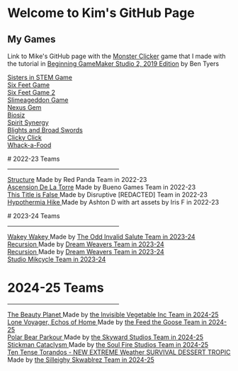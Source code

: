 # Welcome to Kim's GitHub Page

## My Games

Link to Mike's GitHub page with the <a href = "https://mkinney.github.io/monster_clicker/index.html" target = "_blank"> Monster Clicker</a> game that I made with the tutorial in <a href = "https://www.amazon.com/Beginning-GameMaker-Studio-Master-Programming/dp/1790577152" target = "_blank"> Beginning GameMaker Studio 2, 2019 Edition</a> by Ben Tyers<br>

<p>
<a href = "https://gadgetgirlkim.github.io/DiverCityHTMLFolder/index.html" target = "_blank"> Sisters in STEM Game</a>
<br>  
<a href = "https://gadgetgirlkim.github.io/SixFeetHTMLFolder/index.html" target = "_blank"> Six Feet Game</a>
<br>  
<a href = "https://gadgetgirlkim.github.io/SixFeet2HTMLFolder/index.html" target = "_blank"> Six Feet Game 2</a>
<br>  
<a href = "https://gadgetgirlkim.github.io/Slimeageddon2HTMLFolder/index.html" target = "_blank"> Slimeageddon Game</a>
<br>  
<a href = "https://gadgetgirlkim.github.io/NexusGem2/index.html" target = "_blank"> Nexus Gem</a>
<br>  
<a href = "https://gadgetgirlkim.github.io/biosiz2/index.html" target = "_blank"> Biosiz</a>
<br>  
<a href = "https://gadgetgirlkim.github.io/Spirit Synergy/SpiritSynergy.html" target = "_blank"> Spirit Synergy</a> 
<br>  
<a href = "https://gadgetgirlkim.github.io/OGPC WebGL/index.html" target = "_blank"> Blights and Broad Swords</a> 
<br>
<a href = "https://gadgetgirlkim.github.io/ClickyClick/index.html" target = "_blank"> Clicky Click</a> 
<br> 
<a href = "https://gadgetgirlkim.github.io/Whack_a_Food/index.html" target = "_blank"> Whack-a-Food</a> 
<br> 
</p>
  # 2022-23 Teams
<hr style="width: 50%; height: 2px; background-color: gray; border: none;">
<p>
<a href = "https://gadgetgirlkim.github.io/StructureGame/index.html" target = "_blank"> Structure</a> Made by Red Panda Team in 2022-23
<br>  
<a href = "https://gadgetgirlkim.github.io/TowerAscension/index.html" target = "_blank"> Ascension De La Torre</a> Made by Bueno Games Team in 2022-23
<br> 
<a href = "https://gadgetgirlkim.github.io/ThisTitleIsFalse/index.html" target = "_blank"> This Title is False </a> Made by Disruptive [REDACTED] Team in 2022-23
<br>
<a href = "https://play.unity.com/mg/other/webgl-builds-346641" target = "_blank"> Hypothermia Hike </a> Made by Ashton D with art assets by Iris F in 2022-23
<br> 
</p>
  # 2023-24 Teams
<hr style="width: 50%; height: 2px; background-color: gray; border: none;">
<p>
<a href = "https://gadgetgirlkim.github.io/WakeyWakeyBuild/index.html" target = "_blank"> Wakey Wakey </a> Made by <a href = "https://tms.ogpc.info/Games/Details/9c97aeb1-172c-400b-97e4-2eee0900608b" target = "_blank">The Odd Invalid Salute Team in 2023-24
<br> 
<a href = "https://gadgetgirlkim.github.io/RecursionBuild/index.html" target = "_blank"> Recursion </a> Made by <a href = "https://tms.ogpc.info/Games/Details/410e5edf-1421-4c42-9688-af15d9fc5f7e" target = "_blank">Dream Weavers Team in 2023-24 </a> 
<br> 
<a href = "https://gadgetgirlkim.github.io/RecursionFinal3/index.html" target = "_blank"> Recursion </a> Made by <a href = "https://tms.ogpc.info/Games/Details/410e5edf-1421-4c42-9688-af15d9fc5f7e" target = "_blank">Dream Weavers Team in 2023-24 </a> 
<br>
<a href = "https://tms.ogpc.info/Games/Details/cd999ec3-2ac1-4def-b94c-76e6bec739f6" target = "_blank">Studio Mikcycle Team in 2023-24 </a> 
<br>
</p>
  
<!-- 2024-25, 5 Teams -->
# 2024-25 Teams
<hr style="width: 50%; height: 2px; background-color: gray; border: none;">
<a href = "https://gadgetgirlkim.github.io/TheBeautyPlanet/index.html" target = "_blank"> The Beauty Planet </a> Made by <a href = "https://tms.ogpc.info/Games/Details/7a898d66-0ac6-4753-ab9c-0d38e06fbd06" target = "_blank"> the Invisible Vegetable Inc Team in 2024-25 </a> 
<br> 
<a href = "https://gadgetgirlkim.github.io/LoneVoyager/index.html" target = "_blank"> Lone Voyager, Echos of Home </a> Made by <a href = "https://tms.ogpc.info/Games/Details/f5bc88a6-8ecf-46dc-a4b3-de869c752eac" target = "_blank"> the Feed the Goose Team in 2024-25 </a> 
<br> 
<a href = "https://gadgetgirlkim.github.io/PolarBearParkour/index.html" target = "_blank"> Polar Bear Parkour </a> Made by <a href = "https://tms.ogpc.info/Games/Details/f61ee292-f1d1-46b5-b297-886250e5318e" target = "_blank"> the Skyward Studios Team in 2024-25 </a> 
<br> 
<a href = "https://gadgetgirlkim.github.io/StickmanCataclysm/index.html" target = "_blank"> Stickman Cataclysm </a> Made by <a href = "https://tms.ogpc.info/Games/Details/611f59a3-7b93-4400-96c0-544fbefccc4b" target = "_blank"> the Soul Fire Studios Team in 2024-25 </a> 
<br> 
<a href = "https://gadgetgirlkim.github.io/TenTenseTorandos/index.html" target = "_blank"> Ten Tense Torandos - NEW EXTREME Weather SURVIVAL DESSERT TROPIC </a> Made by <a href = "https://tms.ogpc.info/Games/Details/414dc621-8a40-44c4-80bb-347c0ef8f473" target = "_blank"> the Silleighy Skwablrez Team in 2024-25 </a> 
<br> 
</p>






